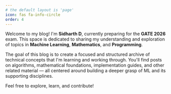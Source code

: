 ```yaml
---
# the default layout is 'page'
icon: fas fa-info-circle
order: 4
---
```


<!-- > Add Markdown syntax content to file `_tabs/about.md`{: .filepath } and it will show up on this page.
{: .prompt-tip } -->


Welcome to my blog! I'm **Sidharth D**, currently preparing for the **GATE 2026** exam. This space is dedicated to sharing my understanding and exploration of topics in **Machine Learning**, **Mathematics**, and **Programming**.

The goal of this blog is to create a focused and structured archive of technical concepts that I'm learning and working through. You'll find posts on algorithms, mathematical foundations, implementation guides, and other related material — all centered around building a deeper grasp of ML and its supporting disciplines.

Feel free to explore, learn, and contribute!


